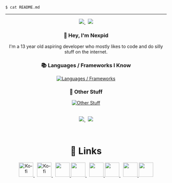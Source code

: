 <code>$ cat README.md</code>

---

<div align="center">
    <a href="https://pronoundb.org/">
        <img src="https://img.shields.io/endpoint?url=https%3A%2F%2Fpronoundb.org%2Fshields%2F614b68364828524b8a3a121f&style=for-the-badge&labelColor=%231e1e2e&color=%23cba6f7">
    </a>
    &nbsp;
    <a href="https://en.wikipedia.org/wiki/Ages_of_consent_by_country">
        <img src="https://img.shields.io/badge/age-13-cba6f7?style=for-the-badge&labelColor=1e1e2e">
    </a>
</div>

<div align="center">
    <h3>👋 Hey, I'm Nexpid</h3>
    I'm a 13 year old aspiring developer who mostly likes to code and do silly stuff on the internet.
    <h3>📚 Languages / Frameworks I Know</h3>
    <a href="https://skillicons.dev">
        <img alt="Languages / Frameworks" src="https://skillicons.dev/icons?i=astro,bash,css,haxe,haxeflixel,html,js,lua,md,nodejs,react,tailwind,ts&perline=11">
    </a>
    <h3>🔧 Other Stuff</h3>
    <a href="https://skillicons.dev">
        <img alt="Other Stuff" src="https://skillicons.dev/icons?i=ae,discord,eclipse,electron,express,git,github,githubactions,materialui,mongodb,nginx,ps,pr,regex,replit,stackoverflow,vscode&perline=11">
    </a>
</div>

<br/>
<br/>

<div align="center">
    <a href="https://discord.com/users/853550207039832084">
        <img src="https://lanyard.cnrad.dev/api/853550207039832084?bg=181825&borderRadius=12px&animated=true&idleMessage=i%27m%20not%20doing%20anything%20rn%20%3A%29&showDisplayName=true" />
    </a>
    &nbsp;
    <a href="https://github.com/anuraghazra/github-readme-stats">
        <img src="https://github-readme-stats.vercel.app/api?username=Gabe616&show_icons=true&bg_color=181825&text_color=cdd6f4&icon_color=cba6f7&title_color=cba6f7&hide_border=true&border_radius=12&include_all_commits=true&custom_title=My%20GitHub%20Stats">
    </a>
</div>

<br/>
<br/>

<div align="center">
    <h1>🔗 Links</h1>
    <div>
        <a href="https://ko-fi.com/nexpid">
            <picture width="45" height="45">
                <source srcset="https://cdn.simpleicons.org/kofi/FFF" media="(prefers-color-scheme: dark)" />
                <source srcset="https://cdn.simpleicons.org/kofi/000" media="(prefers-color-scheme: light)" />
                <img alt="Ko-fi" src="https://cdn.simpleicons.org/kofi/FFF" width="45" />
            </picture>
        </a>
        &nbsp;
        <a href="https://discord.com/users/853550207039832084">
            <picture width="45" height="45">
                <source srcset="https://cdn.simpleicons.org/discord/FFF" media="(prefers-color-scheme: dark)" />
                <source srcset="https://cdn.simpleicons.org/discord/000" media="(prefers-color-scheme: light)" />
                <img alt="Ko-fi" src="https://cdn.simpleicons.org/discord/FFF" width="45" />
            </picture>
        </a>
        &nbsp;
        <a href="https://steamcommunity.com/id/nexpid">
            <img width="45" height="45" src="https://cdn.simpleicons.org/steam/FFF#gh-dark-mode-only">
            <img width="45" height="45" src="https://cdn.simpleicons.org/steam/000#gh-light-mode-only">
        </a>
        &nbsp;
        <a href="https://www.roblox.com/users/304346361">
            <img width="45" height="45" src="https://cdn.simpleicons.org/roblox/FFF#gh-dark-mode-only">
            <img width="45" height="45" src="https://cdn.simpleicons.org/roblox/000#gh-light-mode-only">
        </a>
        &nbsp;
        <a href="https://twitter.com/nexpid/">
            <img width="45" height="45" src="https://cdn.simpleicons.org/twitter/FFF#gh-dark-mode-only">
            <img width="45" height="45" src="https://cdn.simpleicons.org/twitter/000#gh-light-mode-only">
        </a>
    </div>
</div>
